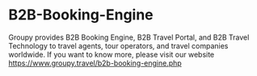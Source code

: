 # B2B-Booking-Engine
Groupy provides B2B Booking Engine, B2B Travel Portal, and B2B Travel Technology to travel agents, tour operators, and travel companies worldwide. If you want to know more, please visit our website https://www.groupy.travel/b2b-booking-engine.php 
